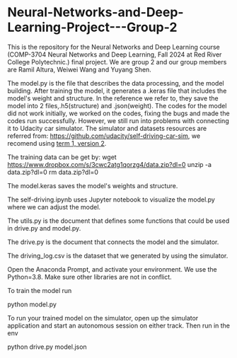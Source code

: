 # Neural-Networks-and-Deep-Learning-Project---Group-2
This is the repository for the Neural Networks and Deep Learning course (COMP-3704 Neural Networks and Deep Learning, Fall 2024 at Red River College Polytechnic.) final project. We are group 2 and our group members are Ramil Altura, Weiwei Wang and Yuyang Shen.

The model.py is the file that describes the data processing, and the model building. After training the model, it generates a .keras file that includes the model's weight and structure. In the reference we refer to, they save the model into 2 files,.h5(structure) and .json(weight). The codes for the model did not work initially, we worked on the codes, fixing the bugs and made the codes run successfully. However, we still run into problems with connecting it to Udacity car simulator. The simulator and datasets resources are referred from: https://github.com/udacity/self-driving-car-sim, we recomend using [term 1, version 2](https://s3-us-west-1.amazonaws.com/udacity-selfdrivingcar/Term1-Sim/term1-simulator-windows.zip). 

The training data can be get by: 
wget https://www.dropbox.com/s/3cwc2atg1qorzg4/data.zip?dl=0
unzip -a data.zip?dl=0
rm data.zip?dl=0

The model.keras saves the model's weights and structure.

The self-driving.ipynb uses Jupyter notebook to visualize the model.py where we can adjust the model.

The utils.py is the document that defines some functions that could be used in drive.py and model.py.

The drive.py is the document that connects the model and the simulator.

The driving_log.csv is the dataset that we generated by using the simulator.

Open the Anaconda Prompt, and activate your environment. We use the Python=3.8. Make sure other libraries are not in conflict.

To train the model run

python model.py

To run your trained model on the simulator, open up the simulator application and start an autonomous session on either track. Then run in the env

python drive.py model.json
